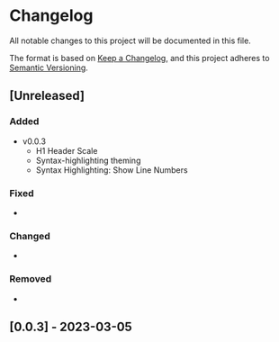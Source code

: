 # Changelog

All notable changes to this project will be documented in this file.

The format is based on [Keep a Changelog](https://keepachangelog.com/en/1.1.0/),
and this project adheres to [Semantic Versioning](https://semver.org/spec/v2.0.0.html).

## [Unreleased]

### Added

- v0.0.3
  - H1 Header Scale
  - Syntax-highlighting theming
  - Syntax Highlighting: Show Line Numbers

### Fixed
- 

### Changed

- 

### Removed

- 

## [0.0.3] - 2023-03-05

